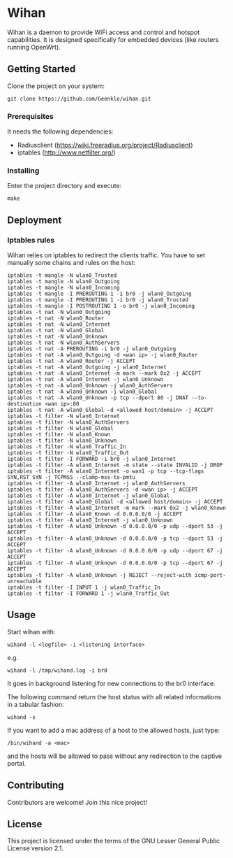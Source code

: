 # Wihan

Wihan is a daemon to provide WiFi access and control and hotspot capabilities. It is designed specifically for embedded devices (like routers running OpenWrt).

## Getting Started

Clone the project on your system:
```
git clone https://github.com/Geenkle/wihan.git
```
### Prerequisites

It needs the following dependencies:
* Radiusclient (https://wiki.freeradius.org/project/Radiusclient)
* iptables (http://www.netfilter.org/)

### Installing

Enter the project directory and execute:

```make```

## Deployment

### Iptables rules

Wihan relies on iptables to redirect the clients traffic. You have to set manually some chains and rules on the host:
```
iptables -t mangle -N wlan0_Trusted
iptables -t mangle -N wlan0_Outgoing
iptables -t mangle -N wlan0_Incoming
iptables -t mangle -I PREROUTING 1 -i br0 -j wlan0_Outgoing
iptables -t mangle -I PREROUTING 1 -i br0 -j wlan0_Trusted
iptables -t mangle -I POSTROUTING 1 -o br0 -j wlan0_Incoming
iptables -t nat -N wlan0_Outgoing
iptables -t nat -N wlan0_Router
iptables -t nat -N wlan0_Internet
iptables -t nat -N wlan0_Global
iptables -t nat -N wlan0_Unknown
iptables -t nat -N wlan0_AuthServers
iptables -t nat -A PREROUTING -i br0 -j wlan0_Outgoing
iptables -t nat -A wlan0_Outgoing -d <wan ip> -j wlan0_Router
iptables -t nat -A wlan0_Router -j ACCEPT
iptables -t nat -A wlan0_Outgoing -j wlan0_Internet
iptables -t nat -A wlan0_Internet -m mark --mark 0x2 -j ACCEPT
iptables -t nat -A wlan0_Internet -j wlan0_Unknown
iptables -t nat -A wlan0_Unknown -j wlan0_AuthServers
iptables -t nat -A wlan0_Unknown -j wlan0_Global
iptables -t nat -A wlan0_Unknown -p tcp --dport 80 -j DNAT --to-destination <wan ip>:80
iptables -t nat -A wlan0_Global -d <allowed host/domain> -j ACCEPT
iptables -t filter -N wlan0_Internet
iptables -t filter -N wlan0_AuthServers
iptables -t filter -N wlan0_Global
iptables -t filter -N wlan0_Known
iptables -t filter -N wlan0_Unknown
iptables -t filter -N wlan0_Traffic_In
iptables -t filter -N wlan0_Traffic_Out
iptables -t filter -I FORWARD -i br0 -j wlan0_Internet
iptables -t filter -A wlan0_Internet -m state --state INVALID -j DROP
iptables -t filter -A wlan0_Internet -o wan1 -p tcp --tcp-flags SYN,RST SYN -j TCPMSS --clamp-mss-to-pmtu
iptables -t filter -A wlan0_Internet -j wlan0_AuthServers
iptables -t filter -A wlan0_AuthServers -d <wan ip> -j ACCEPT
iptables -t filter -A wlan0_Internet -j wlan0_Global
iptables -t filter -A wlan0_Global -d <allowed host/domain> -j ACCEPT
iptables -t filter -A wlan0_Internet -m mark --mark 0x2 -j wlan0_Known
iptables -t filter -A wlan0_Known -d 0.0.0.0/0 -j ACCEPT
iptables -t filter -A wlan0_Internet -j wlan0_Unknown
iptables -t filter -A wlan0_Unknown -d 0.0.0.0/0 -p udp --dport 53 -j ACCEPT
iptables -t filter -A wlan0_Unknown -d 0.0.0.0/0 -p tcp --dport 53 -j ACCEPT
iptables -t filter -A wlan0_Unknown -d 0.0.0.0/0 -p udp --dport 67 -j ACCEPT
iptables -t filter -A wlan0_Unknown -d 0.0.0.0/0 -p tcp --dport 67 -j ACCEPT
iptables -t filter -A wlan0_Unknown -j REJECT --reject-with icmp-port-unreachable
iptables -t filter -I INPUT 1 -j wlan0_Traffic_In
iptables -t filter -I FORWARD 1 -j wlan0_Traffic_Out
```

## Usage

Start wihan with:

```wihand -l <logfile> -i <listening interface>```

e.g.

```
wihand -l /tmp/wihand.log -i br0
```

It goes in background listening for new connections to the br0 interface.

The following command return the host status with all related informations in a tabular fashion:
```
wihand -s
```

If you want to add a mac address of a host to the allowed hosts, just type:
```
/bin/wihand -a <mac>
```
and the hosts will be allowed to pass without any redirection to the captive portal.

## Contributing

Contributors are welcome! Join this nice project!

## License

This project is licensed under the terms of the GNU Lesser General Public License version 2.1.
